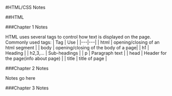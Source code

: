 #HTML/CSS Notes

##HTML

###Chapter 1 Notes

  HTML uses several tags to control how text is displayed on the page.
  Commonly used tags:
  | Tag | Use |
  |---|---|
  | html | opening/closing of an html segment |
  | body | opening/closing of the body of a page|
  | h1 | Heading |
  | h2,3,... | Sub-headings |
  | p | Paragraph text |
  | head | Header for the page(info about page) |
  | title | title of page |
  

###Chapter 2 Notes

  Notes go here

###Chapter 3 Notes
